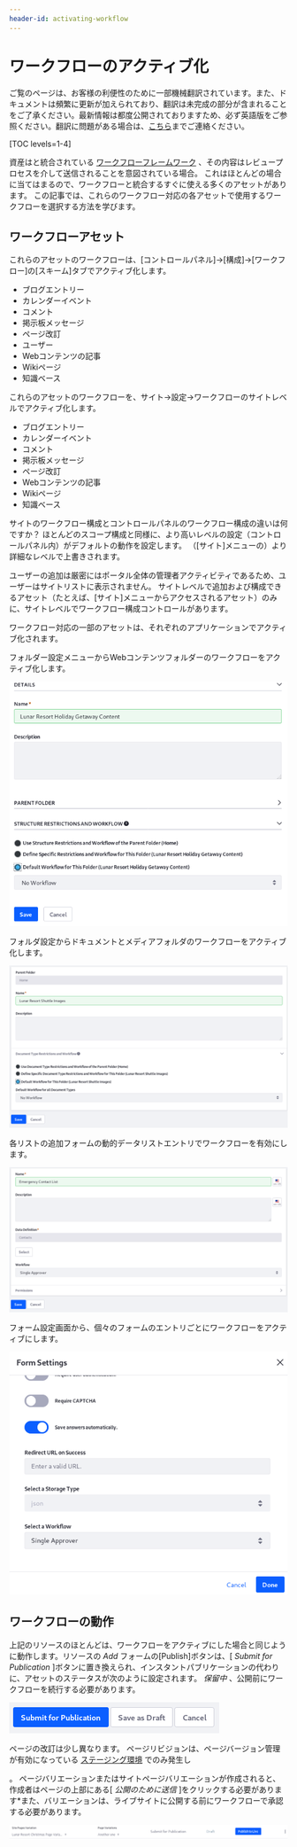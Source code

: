 ```yaml
---
header-id: activating-workflow
---
```


# ワークフローのアクティブ化

<p class="alert alert-info"><span class="wysiwyg-color-blue120">ご覧のページは、お客様の利便性のために一部機械翻訳されています。また、ドキュメントは頻繁に更新が加えられており、翻訳は未完成の部分が含まれることをご了承ください。最新情報は都度公開されておりますため、必ず英語版をご参照ください。翻訳に問題がある場合は、<a href="mailto:support-content-jp@liferay.com">こちら</a>までご連絡ください。</span></p>

[TOC levels=1-4]

資産はと統合されている [ワークフローフレームワーク](/docs/7-1/tutorials/-/knowledge_base/t/liferays-workflow-framework) 、その内容はレビュープロセスを介して送信されることを意図されている場合。 これはほとんどの場合に当てはまるので、ワークフローと統合するすぐに使える多くのアセットがあります。 この記事では、これらのワークフロー対応の各アセットで使用するワークフローを選択する方法を学びます。

## ワークフローアセット

これらのアセットのワークフローは、[コントロールパネル]→[構成]→[ワークフロー]の[スキーム]タブでアクティブ化します。

  - ブログエントリー
  - カレンダーイベント
  - コメント
  - 掲示板メッセージ
  - ページ改訂
  - ユーザー
  - Webコンテンツの記事
  - Wikiページ
  - 知識ベース

これらのアセットのワークフローを、サイト→設定→ワークフローのサイトレベルでアクティブ化します。

  - ブログエントリー
  - カレンダーイベント
  - コメント
  - 掲示板メッセージ
  - ページ改訂
  - Webコンテンツの記事
  - Wikiページ
  - 知識ベース

サイトのワークフロー構成とコントロールパネルのワークフロー構成の違いは何ですか？ ほとんどのスコープ構成と同様に、より高いレベルの設定（コントロールパネル内）がデフォルトの動作を設定します。 （[サイト]メニューの）より詳細なレベルで上書きされます。

ユーザーの追加は厳密にはポータル全体の管理者アクティビティであるため、ユーザーはサイトリストに表示されません。 サイトレベルで追加および構成できるアセット（たとえば、[サイト]メニューからアクセスされるアセット）のみに、サイトレベルでワークフロー構成コントロールがあります。

ワークフロー対応の一部のアセットは、それぞれのアプリケーションでアクティブ化されます。

フォルダー設定メニューからWebコンテンツフォルダーのワークフローをアクティブ化します。

![図1：フォルダーの編集画面からWebコンテンツフォルダーのワークフローをアクティブ化します。](../../images/workflow-web-content-folder.png)

フォルダ設定からドキュメントとメディアフォルダのワークフローをアクティブ化します。

![図2：フォルダーの編集画面からドキュメントフォルダーとメディアフォルダーのワークフローをアクティブ化します。](../../images/workflow-dm-folder.png)

各リストの追加フォームの動的データリストエントリでワークフローを有効にします。

![図3：個々の動的データリストのワークフローをアクティブ化します。](../../images/workflow-ddl.png)

フォーム設定画面から、個々のフォームのエントリごとにワークフローをアクティブにします。

![図4：[フォームの設定]ウィンドウから各フォームのエントリでワークフローをアクティブ化します。](../../images/workflow-form.png)

## ワークフローの動作

上記のリソースのほとんどは、ワークフローをアクティブにした場合と同じように動作します。リソースの *Add* フォームの[Publish]ボタンは、[ *Submit for Publication* ]ボタンに置き換えられ、インスタントパブリケーションの代わりに、アセットのステータスが次のように設定されます。 *保留中* 、公開前にワークフローを続行する必要があります。

![図5：[発行]ボタンの代わりに、ワークフローが有効なリソースに対して[発行のために送信]ボタンが表示されます。](../../images/submit-for-publication.png)

ページの改訂は少し異なります。 ページリビジョンは、ページバージョン管理が有効になっている [ステージング環境](/docs/7-1/user/-/knowledge_base/u/staging-content-for-publication) でのみ発生し

 。 ページバリエーションまたはサイトページバリエーションが作成されると、作成者はページの上部にある[ *公開のために送信* ]をクリックする必要があります*また、バリエーションは、ライブサイトに公開する前にワークフローで承認する必要があります。</p> 

![図6：ページリビジョンでワークフローが有効になっている場合、サイト管理者は、公開する前にページバリエーションを送信して公開する必要があります。](../../images/page-revision-submission.png)
